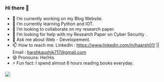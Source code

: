 ### Hi there 👋


- 🔭 I’m currently working on my Blog Website.
- 🌱 I’m currently learning Python and IOT.
- 👯 I’m looking to collaborate on my research paper.
- 🤔 I’m looking for help with my Research Paper on Cyber Security .
- 💬 Ask me about Web - Developement.
- 📫 How to reach me: LinkedIn : https://www.linkedin.com/in/haarsh01/ ||  Email : harshkaushik717@gmail.com 
- 😄 Pronouns: He/His
- ⚡ Fun fact: I spend almost 6 hours reading books everyday. 

<img src ="https://github-readme-stats.vercel.app/api?username=haarsh01&&show_icons=true&title_color=ffffff&icon_color=bb2acf&text_color=daf7dc&bg_color=151515" >
